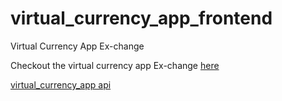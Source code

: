 # virtual_currency_app_frontend

Virtual Currency App Ex-change

Checkout the virtual currency app Ex-change [here](https://exchange-nodejs-frontend.netlify.app/)

[virtual_currency_app api](https://github.com/JonasDT98/virtual_currency_app_team_14)
